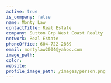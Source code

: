 ```yaml
---
active: true
is_company: false
name: Monty Law
contactTitle: Real Estate
company: Sutton Grp West Coast Realty
network: Real Estate
phoneOffice: 604-722-2869
email: montylaw2004@yahoo.com
image_path:
color:
website:
profile_image_path: /images/person.png
---
```



